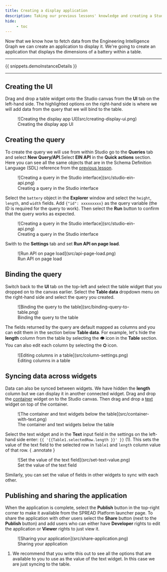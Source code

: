 ```yaml
---
title: Creating a display application
description: Taking our previous lessons' knowledge and creating a Studio applicationn that displays data.
hide:
     - toc
---
```


Now that we know how to fetch data from the Engineering Intelligence Graph we can create an application to display it. We're going to create an application that displays the dimensions of a battery within a table.

---

{{ snippets.demoInstanceDetails }}

---

## Creating the UI

Drag and drop a table widget onto the Studio canvas from the **UI** tab on the left-hand side. The highlighted options on the right-hand side is where we will add data from the query that we will bind to the table.

<figure markdown="span">
     ![Creating the display app UI](src/creating-display-ui.png)
     <figcaption>Creating the display app UI</figcaption>
</figure>

## Creating the query

To create the query we will use from within Studio go to the **Queries** tab and select **New Query/API**.Select **EIN API** in the **Quick actions** section. Here you can see all the same objects that are in the Schema Definition Language (SDL) reference from the [previous lesson](querying-spread.md).

<figure markdown="span">
     ![Creating a query in the Studio interface](src/studio-ein-api.png)
     <figcaption>Creating a query in the Studio interface</figcaption>
</figure>

Select the `battery` object in the **Explorer** window and select the `height`, `length`, and `width` fields. Add `{"id": xxxxxxxxx}` as the query variable (the ID is required for the query to work). Then select the **Run** button to confirm that the query works as expected.

<figure markdown="span">
     ![Creating a query in the Studio interface](src/studio-ein-api.png)
     <figcaption>Creating a query in the Studio interface</figcaption>
</figure>

Swith to the **Settings** tab and set **Run API on page load**.

<figure markdown="span" class="img-medium">
     ![Run API on page load](src/api-page-load.png)
     <figcaption>Run API on page load</figcaption>
</figure>

## Binding the query

Switch back to the **UI** tab on the top-left and select the table widget that you dropped on to the canvas earlier. Select the **Table data** dropdown menu on the right-hand side and select the query you created.

<figure markdown="span">
     ![Binding the query to the table](src/binding-query-to-table.png)
     <figcaption>Binding the query to the table</figcaption>
</figure>

The fields returned by the query are default mapped as columns and you can edit them in the section below **Table data**. For example, let's hide the **length** column from the table by selecting the **👁️** icon in the **Table** section. You can also edit each column by selecting the **⛭** icon.

<figure markdown="span" class="img-medium">
     ![Editing columns in a table](src/column-settings.png)
     <figcaption>Editing columns in a table</figcaption>
</figure>

## Syncing data across widgets

Data can also be synced between widgets. We have hidden the **length** column but we can display it in another connected widget. Drag and drop the [container](../) widget on to the Studio canvas. Then drag and drop a [text]() widget on top of the container.

<figure markdown="span">
     ![The container and text widgets below the table](src/container-with-text.png)
     <figcaption>The container and text widgets below the table</figcaption>
</figure>

Select the text widget and in the **Text** input field in the settings on the left-hand side enter: `{{ '{{Table1.selectedRow.length }}' }}` (1). This sets the value of the text field to the selected row in `Table1` and `length` column value of that row.
{ .annotate }

<figure markdown="span" class="img-medium">
     ![Set the value of the text field](src/set-text-value.png)
     <figcaption>Set the value of the text field</figcaption>
</figure>

Similarly, you can set the value of fields in other widgets to sync with each other.

## Publishing and sharing the application

When the application is complete, select the **Publish** button in the top-right corner to make it available from the SPREAD Platform launcher page. To share the application with other users select the **Share** button (next to the **Publish** button) and add users who can either have **Developer** rights to edit the application or **Viewer** rights to just view it.

<figure markdown="span" class="img-medium">
     ![Sharing your application](src/share-application.png)
     <figcaption>Sharing your application</figcaption>
</figure>

1. We recommend that you write this out to see all the options that are available to you to use as the value of the text widget. In this case we are just syncing to the table.